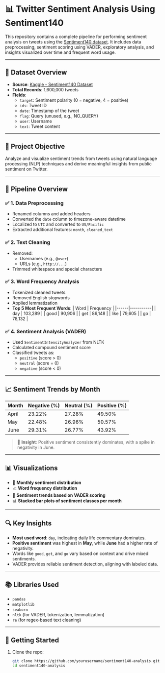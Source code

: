# 📊 Twitter Sentiment Analysis Using Sentiment140

This repository contains a complete pipeline for performing sentiment analysis on tweets using the [Sentiment140 dataset](https://www.kaggle.com/datasets/kazanova/sentiment140). It includes data preprocessing, sentiment scoring using VADER, exploratory analysis, and insights visualized over time and frequent word usage.

---

## 📁 Dataset Overview

- **Source**: [Kaggle - Sentiment140 Dataset](https://www.kaggle.com/datasets/kazanova/sentiment140)
- **Total Records**: 1,600,000 tweets
- **Fields**:
  - `target`: Sentiment polarity (0 = negative, 4 = positive)
  - `ids`: Tweet ID
  - `date`: Timestamp of the tweet
  - `flag`: Query (unused, e.g., NO_QUERY)
  - `user`: Username
  - `text`: Tweet content

---

## 🎯 Project Objective

Analyze and visualize sentiment trends from tweets using natural language processing (NLP) techniques and derive meaningful insights from public sentiment on Twitter.

---

## 🔧 Pipeline Overview

### ✅ 1. Data Preprocessing

- Renamed columns and added headers
- Converted the `date` column to timezone-aware datetime
- Localized to `UTC` and converted to `US/Pacific`
- Extracted additional features: `month`, `cleaned_text`

### ✅ 2. Text Cleaning

- Removed:
  - Usernames (e.g., `@user`)
  - URLs (e.g., `http://...`)
- Trimmed whitespace and special characters

### ✅ 3. Word Frequency Analysis

- Tokenized cleaned tweets
- Removed English stopwords
- Applied lemmatization
- **Top 5 Most Frequent Words**:
  | Word | Frequency |
  |------|-----------|
  | day  | 103,289   |
  | good | 90,906    |
  | get  | 86,148    |
  | like | 79,605    |
  | go   | 78,132    |

### ✅ 4. Sentiment Analysis (VADER)

- Used `SentimentIntensityAnalyzer` from NLTK
- Calculated compound sentiment score
- Classified tweets as:
  - `positive` (score > 0)
  - `neutral` (score = 0)
  - `negative` (score < 0)

---

## 📈 Sentiment Trends by Month

| Month | Negative (%) | Neutral (%) | Positive (%) |
|-------|--------------|-------------|---------------|
| April | 23.22%       | 27.28%      | 49.50%        |
| May   | 22.48%       | 26.96%      | 50.57%        |
| June  | 29.31%       | 26.77%      | 43.92%        |

> 📌 **Insight**: Positive sentiment consistently dominates, with a spike in negativity in June.

---

## 📊 Visualizations

- 📅 **Monthly sentiment distribution**
- 📈 **Word frequency distribution**
- 🧠 **Sentiment trends based on VADER scoring**
- 📊 **Stacked bar plots of sentiment classes per month**

---

## 🔍 Key Insights

- **Most used word**: `day`, indicating daily life commentary dominates.
- **Positive sentiment** was highest in **May**, while **June** had a higher rate of negativity.
- Words like `good`, `get`, and `go` vary based on context and drive mixed sentiments.
- VADER provides reliable sentiment detection, aligning with labeled data.

---

## 📚 Libraries Used

- `pandas`
- `matplotlib`
- `seaborn`
- `nltk` (for VADER, tokenization, lemmatization)
- `re` (for regex-based text cleaning)

---

## 🚀 Getting Started

1. Clone the repo:
   ```bash
   git clone https://github.com/yourusername/sentiment140-analysis.git
   cd sentiment140-analysis

